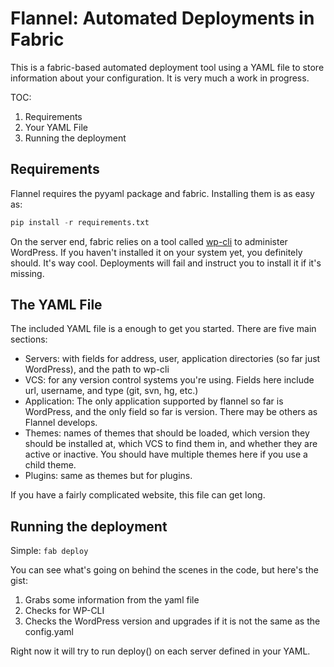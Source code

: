 # Flannel: Automated Deployments in Fabric

This is a fabric-based automated deployment tool using a YAML file to store information about your configuration. It is very much a work in progress.

TOC:
1. Requirements
2. Your YAML File
3. Running the deployment

Requirements
------------

Flannel requires the pyyaml package and fabric. Installing them is as easy as:

```python
pip install -r requirements.txt
```

On the server end, fabric relies on a tool called [wp-cli](https://github.com/wp-cli/wp-cli) to administer WordPress. If you haven't installed it on your system yet, you definitely should. It's way cool. Deployments will fail and instruct you to install it if it's missing.

The YAML File
-------------
The included YAML file is a enough to get you started. There are five main sections:

- Servers: with fields for address, user, application directories (so far just WordPress), and the path to wp-cli
- VCS: for any version control systems you're using. Fields here include url, username, and type (git, svn, hg, etc.)
- Application: The only application supported by flannel so far is WordPress, and the only field so far is version. There may be others as Flannel develops.
- Themes: names of themes that should be loaded, which version they should be installed at, which VCS to find them in, and whether they are active or inactive. You should have multiple themes here if you use a child theme.
- Plugins: same as themes but for plugins.

If you have a fairly complicated website, this file can get long.

Running the deployment
----------------------

Simple: `fab deploy`

You can see what's going on behind the scenes in the code, but here's the gist:

1. Grabs some information from the yaml file
2. Checks for WP-CLI
3. Checks the WordPress version and upgrades if it is not the same as the config.yaml

Right now it will try to run deploy() on each server defined in your YAML.
